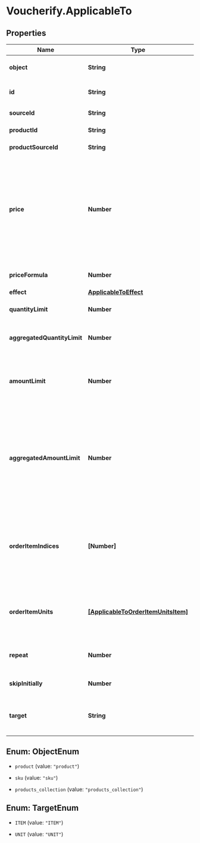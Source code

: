 # Voucherify.ApplicableTo

## Properties

Name | Type | Description | Notes
------------ | ------------- | ------------- | -------------
**object** | **String** | This object stores information about the resource to which the discount is applicable. | [optional] 
**id** | **String** | Unique product collection, product, or SKU identifier assigned by Voucherify. | [optional] 
**sourceId** | **String** | The source identifier from your inventory system. | [optional] 
**productId** | **String** | Parent product&#39;s unique ID assigned by Voucherify. | [optional] 
**productSourceId** | **String** | Parent product&#39;s source ID from your inventory system. | [optional] 
**price** | **Number** | New fixed price of an item. Value is multiplied by 100 to precisely represent 2 decimal places. For example, a $10 price is written as 1000. In case of the fixed price being calculated by the formula, i.e. the price_formula parameter is present in the fixed price definition, this value becomes the fallback value. Such that in a case where the formula cannot be calculated due to missing metadata, for example, this value will be used as the fixed price. | [optional] 
**priceFormula** | **Number** | Formula used to dynamically calculate the discounted price of an item. | [optional] 
**effect** | [**ApplicableToEffect**](ApplicableToEffect.md) |  | 
**quantityLimit** | **Number** | The maximum number of units allowed to be discounted per order line item. | [optional] 
**aggregatedQuantityLimit** | **Number** | The maximum number of units allowed to be discounted combined across all matched order line items. | [optional] 
**amountLimit** | **Number** | Upper limit allowed to be applied as a discount per order line item. Value is multiplied by 100 to precisely represent 2 decimal places. For example, a $6 maximum discount is written as 600. | [optional] 
**aggregatedAmountLimit** | **Number** | Maximum discount amount per order. Value is multiplied by 100 to precisely represent 2 decimal places. For example, a $6 maximum discount on the entire order is written as 600. This value is definable for the following discount effects: - &#x60;APPLY_TO_ITEMS&#x60; (each item subtotal is discounted equally) - &#x60;APPLY_TO_ITEMS_BY_QUANTITY&#x60; (each unit of matched products has the same discount value) | [optional] 
**orderItemIndices** | **[Number]** | Lists which order lines are (not) covered by the discount. The order in the array is determined by the sequence of applied discounts, while the numbers correspond to the order lines sent in the &#x60;order&#x60; object in the request. The first order line is assigned &#x60;0&#x60;, the second order line is assigned &#x60;1&#x60;, and so on. | [optional] 
**orderItemUnits** | [**[ApplicableToOrderItemUnitsItem]**](ApplicableToOrderItemUnitsItem.md) | Lists which units within order lines are covered by the discount. The order line items are listed according to sequence of applied discounts while the &#x60;index&#x60; corresponds to the order line sent in the &#x60;order&#x60; object in the request. | [optional] 
**repeat** | **Number** | Determines the recurrence of the discount, e.g. &#x60;\&quot;repeat\&quot;: 3&#x60; means that the discount is applied to every third item. | [optional] 
**skipInitially** | **Number** | Determines how many items are skipped before the discount is applied. | [optional] 
**target** | **String** | Determines to which kinds of objects the discount is applicable. &#x60;ITEM&#x60; includes products and SKUs. &#x60;UNIT&#x60; means particular units within an order line. | [optional] 



## Enum: ObjectEnum


* `product` (value: `"product"`)

* `sku` (value: `"sku"`)

* `products_collection` (value: `"products_collection"`)





## Enum: TargetEnum


* `ITEM` (value: `"ITEM"`)

* `UNIT` (value: `"UNIT"`)




